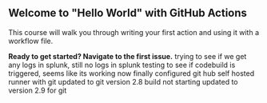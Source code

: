 ## Welcome to "Hello World" with GitHub Actions

This course will walk you through writing your first action and using it with a workflow file. 

**Ready to get started? Navigate to the first issue.**
trying to see if we get any logs in splunk, still no logs in splunk
testing to see if codebuild is triggered, seems like its working now finally
configured git hub self hosted runner with git
updated to git version 2.8 build not starting
updated to version 2.9 for git

